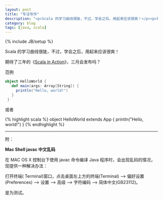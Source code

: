 ```yaml
---
layout: post
title: "专注写作"
description: "<p>Scala 的学习曲线很陡，不过，学会之后，用起来应该很爽！</p><p>期待了三年的《<a href='http://manning.com/raychaudhuri/' target='_blank'>Scala in Action</a>》，三月会发布吗？</p>"
category: blog
tags: [java, scala]
---
```

{% include JB/setup %}

Scala 的学习曲线很陡，不过，学会之后，用起来应该很爽！

期待了三年的《[Scala in Action](http://manning.com/raychaudhuri/)》，三月会发布吗？

范例

```scala
object HelloWorld {
   def main(args: Array[String]) {
     println("Hello, world!")
   }
 }
 ```
或者

 {% highlight scala %}
  object HelloWorld extends App {
   println("Hello, world!")
 }
 {% endhighlight %}

 ----

附：

**Mac Shell javac 中文乱码**

在 MAC OS X 控制台下使用 javac 命令编译 Java 程序时，会出现乱码的情况，现提供一种解决办法：

打开终端( Terminal)窗口，点击桌面左上方的终端(Terminal) –> 偏好设置(Preferences) –> 设置 –> 高级 –> 字符编码 –> 简体中文(GB23112)。

是为测试。


